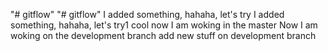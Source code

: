 "# gitflow" 
"# gitflow" 
I added something, hahaha, let's try
I added something, hahaha, let's try1
cool now I am woking in the master
Now I am woking on the development branch
add new stuff on development branch